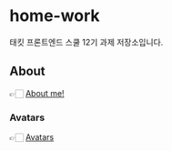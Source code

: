 # home-work

태킷 프론트엔드 스쿨 12기 과제 저장소입니다.

## About

👉🏻 [About me!](https://github.com/myeong-jae-hwi/home-work/blob/main/about-me.md)

### Avatars
👉🏻 [Avatars](https://github.com/myeong-jae-hwi/home-work/blob/main/about-me.md)
